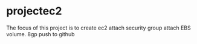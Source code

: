 # projectec2
The focus of this project is to create ec2
attach security group
attach EBS volume. 8gp
push to github

